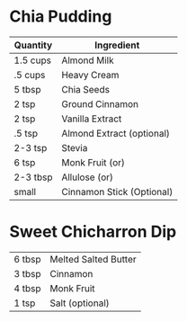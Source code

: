 # Chia Pudding

| Quantity | Ingredient |
|--|--|
| 1.5 cups | Almond Milk  |
| .5 cups | Heavy Cream
| 5 tbsp | Chia Seeds |
| 2 tsp | Ground Cinnamon |
| 2 tsp | Vanilla Extract |
| .5 tsp | Almond Extract (optional) |
| 2-3 tsp | Stevia |
| 6 tsp | Monk Fruit (or) |
| 2-3 tbsp | Allulose (or) |
| small | Cinnamon Stick (Optional)

# Sweet Chicharron Dip
|  |  |
| -- | -- |
| 6 tbsp | Melted Salted Butter |
| 3 tbsp | Cinnamon |
| 4 tbsp | Monk Fruit |
| 1 tsp | Salt (optional) |

<!--stackedit_data:
eyJoaXN0b3J5IjpbNjMxOTk2MTUsLTE3MDI0NTI0NiwtMjEyNj
A4MTQ1OSwtMTA1NTYxMjA0NywxMTk2MTIxOTI2LDIwOTUzNzMw
NDgsLTE2MDMzNDIwMTcsNjkyNDYxNzMyXX0=
-->